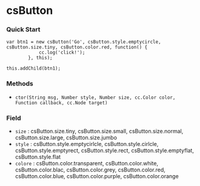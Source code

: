 csButton
=========

### Quick Start

```
var btn1 = new csButton('Go', csButton.style.emptycircle, csButton.size.tiny, csButton.color.red, function() {
            cc.log('click!');
        }, this);

this.addChild(btn1);
```

### Methods
- `ctor(String msg, Number style, Number size, cc.Color color, Function callback, cc.Node target)`

### Field
- `size` : csButton.size.tiny, csButton.size.small, csButton.size.normal, csButton.size.large, csButton.size.jumbo
- `style` : csButton.style.emptycirlcle, csButton.style.cirlcle, csButton.style.emptyrect, csButton.style.rect, csButton.style.emptyflat, csButton.style.flat
- `colore` : csButton.color.transparent, csButton.color.white, csButton.color.blac, csButton.color.grey, csButton.color.red, csButton.color.blue, csButton.color.purple, csButton.color.orange

